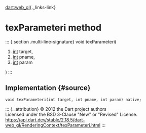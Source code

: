[dart:web\_gl](../../dart-web_gl/dart-web_gl-library){._links-link}

texParameteri method
====================

::: {.section .multi-line-signature}
void texParameteri(

1.  [int](../../dart-core/int-class) target,
2.  [int](../../dart-core/int-class) pname,
3.  [int](../../dart-core/int-class) param

)
:::

Implementation {#source}
--------------

``` {.language-dart data-language="dart"}
void texParameteri(int target, int pname, int param) native;
```

::: {._attribution}
© 2012 the Dart project authors\
Licensed under the BSD 3-Clause \"New\" or \"Revised\" License.\
<https://api.dart.dev/stable/2.18.5/dart-web_gl/RenderingContext/texParameteri.html>
:::
